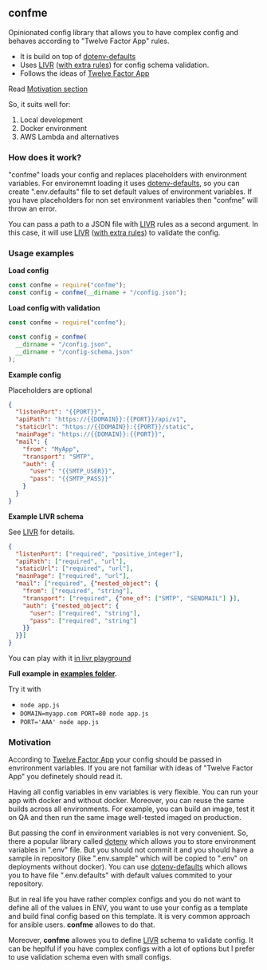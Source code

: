 ## confme

Opinionated config library that allows you to have complex config and behaves according to "Twelve Factor App" rules.

- It is build on top of [dotenv-defaults](https://www.npmjs.com/package/dotenv-defaults)
- Uses [LIVR](https://www.npmjs.com/package/livr) ([with extra rules](https://www.npmjs.com/package/livr-extra-rules)) for config schema validation.
- Follows the ideas of [Twelve Factor App](https://12factor.net/config)

Read [Motivation section](#motivation)

So, it suits well for:

1. Local development
2. Docker environment
3. AWS Lambda and alternatives 

### How does it work?

"confme" loads your config and replaces placeholders with environment variables. For environemnt loading it uses [dotenv-defaults](https://www.npmjs.com/package/dotenv-defaults), so you can create ".env.defaults" file to set default values of environment variables. If you have placeholders for non set environment variables then "confme" will throw an error.

You can pass a path to a JSON file with [LIVR](https://www.npmjs.com/package/livr) rules as a second argument. In this case, it will use [LIVR](https://www.npmjs.com/package/livr) ([with extra rules](https://www.npmjs.com/package/livr-extra-rules)) to validate the config.

### Usage examples

**Load config**

```javascript
const confme = require("confme");
const config = confme(__dirname + "/config.json");
```

**Load config with validation**

```javascript
const confme = require("confme");

const config = confme(
  __dirname + "/config.json",
  __dirname + "/config-schema.json"
);
```

**Example config**

Placeholders are optional

```json
{
  "listenPort": "{{PORT}}",
  "apiPath": "https://{{DOMAIN}}:{{PORT}}/api/v1",
  "staticUrl": "https://{{DOMAIN}}:{{PORT}}/static",
  "mainPage": "https://{{DOMAIN}}:{{PORT}}",
  "mail": {
    "from": "MyApp",
    "transport": "SMTP",
    "auth": {
      "user": "{{SMTP_USER}}",
      "pass": "{{SMTP_PASS}}"
    }
  }
}
```

**Example LIVR schema**

See [LIVR](https://www.npmjs.com/package/livr) for details.

```json
{
  "listenPort": ["required", "positive_integer"],
  "apiPath": ["required", "url"],
  "staticUrl": ["required", "url"],
  "mainPage": ["required", "url"],
  "mail": ["required", {"nested_object": {
    "from": ["required", "string"],
    "transport": ["required", {"one_of": ["SMTP", "SENDMAIL"] }],
    "auth": {"nested_object": {
      "user": ["required", "string"],
      "pass": ["required", "string"]
    }}
  }}]
}
```
You can play with it [in livr playground](http://webbylab.github.io/livr-playground/#%7B%22rules%22%3A%22%7B%5Cn%20%20%5C%22listenPort%5C%22%3A%20%5B%5C%22required%5C%22%2C%20%5C%22positive_integer%5C%22%5D%2C%5Cn%20%20%5C%22apiPath%5C%22%3A%20%5B%5C%22required%5C%22%2C%20%5C%22url%5C%22%5D%2C%5Cn%20%20%5C%22staticUrl%5C%22%3A%20%5B%5C%22required%5C%22%2C%20%5C%22url%5C%22%5D%2C%5Cn%20%20%5C%22mainPage%5C%22%3A%20%5B%5C%22required%5C%22%2C%20%5C%22url%5C%22%5D%2C%5Cn%20%20%5C%22mail%5C%22%3A%20%5B%5C%22required%5C%22%2C%20%7B%5C%22nested_object%5C%22%3A%20%7B%5Cn%20%20%20%5C%22from%5C%22%3A%20%5B%5C%22required%5C%22%2C%20%5C%22string%5C%22%5D%2C%5Cn%20%20%20%5C%22transport%5C%22%3A%20%5B%5C%22required%5C%22%2C%20%7B%5C%22one_of%5C%22%3A%20%5B%5C%22SMTP%5C%22%2C%20%5C%22SENDMAIL%5C%22%5D%7D%5D%2C%5Cn%20%20%20%20%5C%22auth%5C%22%3A%20%7B%5C%22nested_object%5C%22%3A%20%7B%5Cn%20%20%20%20%20%20%5C%22user%5C%22%3A%20%5B%5C%22required%5C%22%2C%20%5C%22string%5C%22%5D%2C%5Cn%20%20%20%20%20%20%5C%22pass%5C%22%3A%20%5B%5C%22required%5C%22%2C%20%5C%22string%5C%22%5D%5Cn%20%20%20%20%7D%7D%5Cn%20%20%7D%7D%5D%5Cn%7D%22%2C%22data%22%3A%22%7B%20%5Cn%20%20listenPort%3A%203000%2C%5Cn%20%20apiPath%3A%20'https%3A%2F%2Flocalhost%3A3000%2Fapi%2Fv1'%2C%5Cn%20%20staticUrl%3A%20'https%3A%2F%2Flocalhost%3A3000%2Fstatic'%2C%5Cn%20%20mainPage%3A%20'https%3A%2F%2Flocalhost%3A3000'%2C%5Cn%20%20mail%3A%20%7B%20from%3A%20'MyApp'%2C%5Cn%20%20%20%20%20transport%3A%20'SMTP'%2C%5Cn%20%20%20%20%20auth%3A%20%7B%20%5Cn%20%20%20%20%20%20%20%20user%3A%20'user'%2C%20%5Cn%20%20%20%20%20%20%20%20pass%3A%20'password'%20%5Cn%20%20%20%20%20%20%7D%20%5Cn%20%20%20%7D%20%5Cn%7D%5Cn%22%7D) 

**Full example in [examples folder](./examples).**

Try it with

- `node app.js`
- `DOMAIN=myapp.com PORT=80 node app.js`
- `PORT='AAA' node app.js`


### Motivation

According to [Twelve Factor App](https://12factor.net/config) your config should be passed in envrironment variables. If you are not familiar with ideas of "Twelve Factor App" you definetely should read it.

Having all config variables in env variables is very flexible. You can run your app with docker and without docker. Moreover, you can reuse the same builds across all environments. For example, you can build an image, test it on QA and then run the same image well-tested imaged on production.  

But passing the conf in environment variables is not very convenient. So, there a popular library called [dotenv](dotenv) which allows you to store environment variables in ".env" file. But you should not commit it and you should have a sample in repository (like ".env.sample" which will be copied to ".env" on deployments without docker).
You can use [dotenv-defaults](https://www.npmjs.com/package/dotenv-defaults) which allows you to have file ".env.defaults" with default values commited to your repository. 

But in real life you have rather complex configs and you do not want to define all of the values in ENV, you want to use your config as a template and build final config based on this template. It is very common approach for ansible users. **confme** allowes to do that.

Moreover, **confme** allowes you to define [LIVR](http://livr-spec.org/) schema to validate config. It can be heplful if you have complex configs with a lot of options but I prefer to use validation schema even with small configs.

